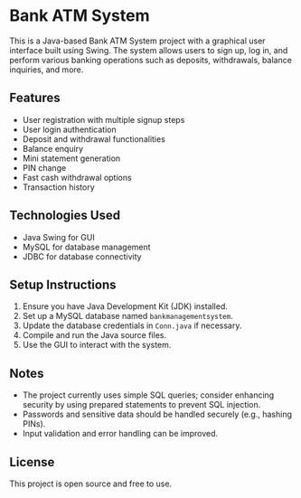 # Bank ATM System

This is a Java-based Bank ATM System project with a graphical user interface built using Swing. The system allows users to sign up, log in, and perform various banking operations such as deposits, withdrawals, balance inquiries, and more.

## Features

- User registration with multiple signup steps
- User login authentication
- Deposit and withdrawal functionalities
- Balance enquiry
- Mini statement generation
- PIN change
- Fast cash withdrawal options
- Transaction history

## Technologies Used

- Java Swing for GUI
- MySQL for database management
- JDBC for database connectivity

## Setup Instructions

1. Ensure you have Java Development Kit (JDK) installed.
2. Set up a MySQL database named `bankmanagementsystem`.
3. Update the database credentials in `Conn.java` if necessary.
4. Compile and run the Java source files.
5. Use the GUI to interact with the system.

## Notes

- The project currently uses simple SQL queries; consider enhancing security by using prepared statements to prevent SQL injection.
- Passwords and sensitive data should be handled securely (e.g., hashing PINs).
- Input validation and error handling can be improved.

## License

This project is open source and free to use.
